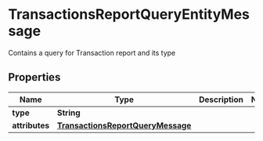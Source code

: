 

# TransactionsReportQueryEntityMessage

Contains a query for Transaction report and its type

## Properties

| Name | Type | Description | Notes |
|------------ | ------------- | ------------- | -------------|
|**type** | **String** |  |  |
|**attributes** | [**TransactionsReportQueryMessage**](TransactionsReportQueryMessage.md) |  |  |




